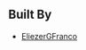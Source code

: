 ## Built By
- [EliezerGFranco]([https://github.com/seu-usuario](https://github.com/EliezerGFranco)https://github.com/EliezerGFranco)
